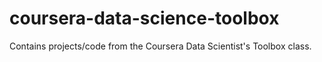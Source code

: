 # coursera-data-science-toolbox
Contains projects/code from the Coursera Data Scientist's Toolbox class.
